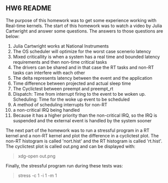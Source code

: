 ## HW6 README  
The purpose of this homework was to get some experience working with Real-time kernels. The start of this homework was to watch a video by Julia Cartwright and answer some questions. The answers to those questions are below:  
1. Julia Cartwright works at National Instruments  
2. The OS scheduler will optimize for the worst case scenerio latency
3. Mixed criticallity is when a system has a real time and bounded latency requirements and then non-time critical tasks  
4. The drivers can be shared and in that case the RT tasks and non-RT tasks can interfere with each other  
5. The delta represents latency between the event and the application  
6. Time difference between projected and actual sleep time  
7. The Cyclictest between preempt and preempt_rt  
8. Dispatch: Time from interrupt firing to the event to be woken up. Scheduling: Time for the woke up event to be scheduled  
9. A method of scheduling interrupts for non-RT  
10. a non-critical IRQ being handled  
11. Because it has a higher priority than the non-critical IRQ, so the IRQ is suspended and the external event is handled by the system sooner  

The next part of the homework was to run a stressful program in a RT kernel and a non-RT kernel and plot the difference in a cyclictest plot. The non-RT histogram is called 'nort.hist' and the RT histogram is called 'rt.hist'. The cyclictest plot is called out.png and can be displayed with:  
> xdg-open out.png  

Finally, the stressful program run during these tests was:  
> stress -c 1 -i 1 -m 1  
